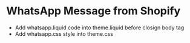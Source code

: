 # WhatsApp Message from Shopify

- Add whatsapp.liquid code into theme.liquid before closign body tag
- Add whatsapp.css style into theme.css